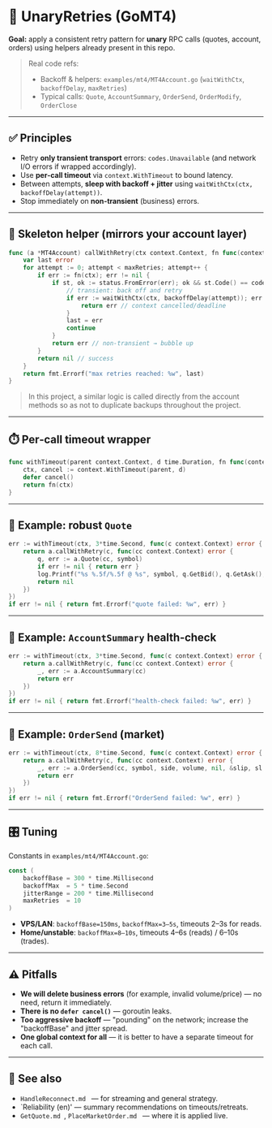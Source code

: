 # 🔂 UnaryRetries (GoMT4)

**Goal:** apply a consistent retry pattern for **unary** RPC calls (quotes, account, orders) using helpers already present in this repo.

> Real code refs:
>
> * Backoff & helpers: `examples/mt4/MT4Account.go` (`waitWithCtx`, `backoffDelay`, `maxRetries`)
> * Typical calls: `Quote`, `AccountSummary`, `OrderSend`, `OrderModify`, `OrderClose`

---

## ✅ Principles

* Retry **only transient transport** errors: `codes.Unavailable` (and network I/O errors if wrapped accordingly).
* Use **per‑call timeout** via `context.WithTimeout` to bound latency.
* Between attempts, **sleep with backoff + jitter** using `waitWithCtx(ctx, backoffDelay(attempt))`.
* Stop immediately on **non‑transient** (business) errors.

---

## 🧱 Skeleton helper (mirrors your account layer)

```go
func (a *MT4Account) callWithRetry(ctx context.Context, fn func(context.Context) error) error {
    var last error
    for attempt := 0; attempt < maxRetries; attempt++ {
        if err := fn(ctx); err != nil {
            if st, ok := status.FromError(err); ok && st.Code() == codes.Unavailable {
                // transient: back off and retry
                if err := waitWithCtx(ctx, backoffDelay(attempt)); err != nil {
                    return err // context cancelled/deadline
                }
                last = err
                continue
            }
            return err // non‑transient → bubble up
        }
        return nil // success
    }
    return fmt.Errorf("max retries reached: %w", last)
}
```

> In this project, a similar logic is called directly from the account methods so as not to duplicate backups throughout the project.

---

## ⏱️ Per‑call timeout wrapper

```go
func withTimeout(parent context.Context, d time.Duration, fn func(context.Context) error) error {
    ctx, cancel := context.WithTimeout(parent, d)
    defer cancel()
    return fn(ctx)
}
```

---

## 💱 Example: robust `Quote`

```go
err := withTimeout(ctx, 3*time.Second, func(c context.Context) error {
    return a.callWithRetry(c, func(cc context.Context) error {
        q, err := a.Quote(cc, symbol)
        if err != nil { return err }
        log.Printf("%s %.5f/%.5f @ %s", symbol, q.GetBid(), q.GetAsk(), q.GetTime().AsTime())
        return nil
    })
})
if err != nil { return fmt.Errorf("quote failed: %w", err) }
```

---

## 🧾 Example: `AccountSummary` health‑check

```go
err := withTimeout(ctx, 3*time.Second, func(c context.Context) error {
    return a.callWithRetry(c, func(cc context.Context) error {
        _, err := a.AccountSummary(cc)
        return err
    })
})
if err != nil { return fmt.Errorf("health‑check failed: %w", err) }
```

---

## 🛒 Example: `OrderSend` (market)

```go
err := withTimeout(ctx, 8*time.Second, func(c context.Context) error {
    return a.callWithRetry(c, func(cc context.Context) error {
        _, err := a.OrderSend(cc, symbol, side, volume, nil, &slip, sl, tp, &comment, &magic, nil)
        return err
    })
})
if err != nil { return fmt.Errorf("OrderSend failed: %w", err) }
```

---

## 🎛️ Tuning

Constants in `examples/mt4/MT4Account.go`:

```go
const (
    backoffBase = 300 * time.Millisecond
    backoffMax  = 5 * time.Second
    jitterRange = 200 * time.Millisecond
    maxRetries  = 10
)
```

* **VPS/LAN**: `backoffBase=150ms`, `backoffMax=3–5s`, timeouts 2–3s for reads.
* **Home/unstable**: `backoffMax=8–10s`, timeouts 4–6s (reads) / 6–10s (trades).

---

## ⚠️ Pitfalls

* **We will delete business errors** (for example, invalid volume/price) — no need, return it immediately.
* **There is no `defer cancel()`** — goroutin leaks.
* **Too aggressive backoff** — "pounding" on the network; increase the "backoffBase" and jitter spread.
* **One global context for all** — it is better to have a separate timeout for each call.

---

## 🔗 See also

* `HandleReconnect.md ` — for streaming and general strategy.
* `Reliability (en)' — summary recommendations on timeouts/retreats.
* `GetQuote.md `, `PlaceMarketOrder.md ` — where it is applied live.
